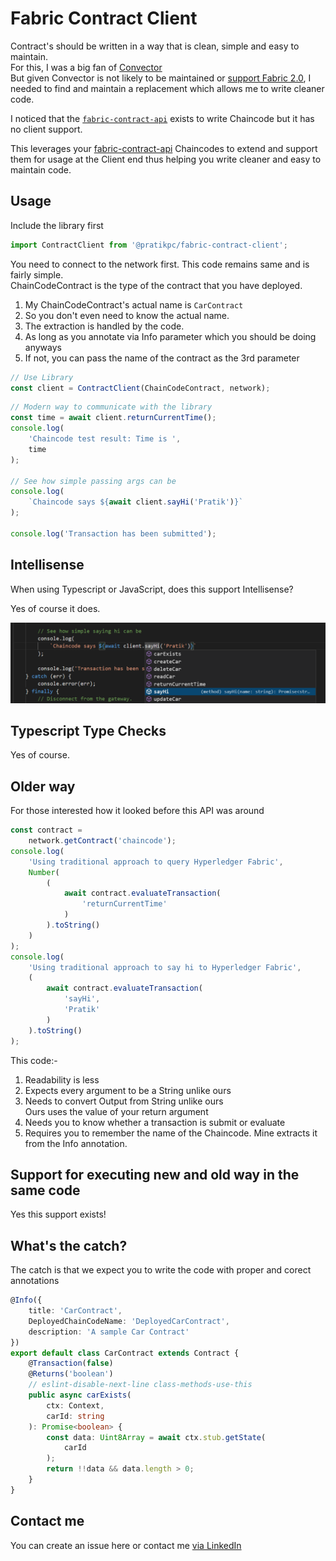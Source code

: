 # Fabric Contract Client

Contract's should be written in a way that is clean, simple and easy to maintain.  
For this, I was a big fan of [Convector](https://github.com/hyperledger-labs/convector)  
But given Convector is not likely to be maintained or [support Fabric 2.0](https://github.com/hyperledger-labs/convector/issues/117), I needed to find and maintain a replacement which allows me to write cleaner code.

I noticed that the [`fabric-contract-api`](https://www.npmjs.com/package/fabric-contract-api) exists to write Chaincode but it has no client support.

This leverages your [fabric-contract-api](https://www.npmjs.com/package/fabric-contract-api) Chaincodes to extend and support them for usage at the Client end thus helping you write cleaner and easy to maintain code.

## Usage

Include the library first
```typescript
import ContractClient from '@pratikpc/fabric-contract-client';
```
You need to connect to the network first. This code remains same and is fairly simple.  
ChainCodeContract is the type of the contract that you have deployed. 

1. My ChainCodeContract's actual name is `CarContract`
2. So you don't even need to know the actual name.
3. The extraction is handled by the code.
4. As long as you annotate via Info parameter which you should be doing anyways
5. If not, you can pass the name of the contract as the 3rd parameter
```typescript
// Use Library
const client = ContractClient(ChainCodeContract, network);
```

```typescript
// Modern way to communicate with the library
const time = await client.returnCurrentTime();
console.log(
    'Chaincode test result: Time is ',
    time
);

// See how simple passing args can be
console.log(
    `Chaincode says ${await client.sayHi('Pratik')}`
);

console.log('Transaction has been submitted');
```
## Intellisense

When using Typescript or JavaScript, does this support Intellisense?

Yes of course it does.

![Intellisense working](docs/intellisense-contract-client.png)


## Typescript Type Checks

Yes of course.

## Older way

For those interested how it looked before this API was around

```typescript
const contract =
    network.getContract('chaincode');
console.log(
    'Using traditional approach to query Hyperledger Fabric',
    Number(
        (
            await contract.evaluateTransaction(
                'returnCurrentTime'
            )
        ).toString()
    )
);
console.log(
    'Using traditional approach to say hi to Hyperledger Fabric',
    (
        await contract.evaluateTransaction(
            'sayHi',
            'Pratik'
        )
    ).toString()
);
```

This code:- 
1. Readability is less
2. Expects every argument to be a String unlike ours
3. Needs to convert Output from String unlike ours  
Ours uses the value of your return argument
4. Needs you to know whether a transaction is submit or evaluate
5. Requires you to remember the name of the Chaincode. Mine extracts it from the Info annotation.

## Support for executing new and old way in the same code

Yes this support exists!

## What's the catch?

The catch is that we expect you to write the code with proper and corect annotations

```typescript
@Info({
    title: 'CarContract',
    DeployedChainCodeName: 'DeployedCarContract',
    description: 'A sample Car Contract'
})
export default class CarContract extends Contract {
    @Transaction(false)
    @Returns('boolean')
    // eslint-disable-next-line class-methods-use-this
    public async carExists(
        ctx: Context,
        carId: string
    ): Promise<boolean> {
        const data: Uint8Array = await ctx.stub.getState(
            carId
        );
        return !!data && data.length > 0;
    }
}
```

## Contact me

You can create an issue here or contact me [via LinkedIn](https://www.linkedin.com/in/pratik-chowdhury-889bb2183/)